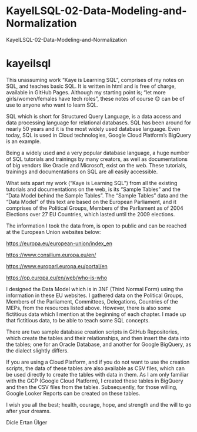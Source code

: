 # KayeILSQL-02-Data-Modeling-and-Normalization
KayeILSQL-02-Data-Modeling-and-Normalization
# kayeilsql
This unassuming work “Kaye is Learning SQL”, comprises of my notes on SQL, and teaches basic SQL. It is written in html and is free of charge, available in GitHub Pages. Although my starting point is; “let more girls/women/females have tech roles”, these notes of course 😊 can be of use to anyone who want to learn SQL.

SQL which is short for Structured Query Language, is a data access and data processing language for relational databases. SQL has been around for nearly 50 years and it is the most widely used database language. Even today, SQL is used in Cloud technologies, Google Cloud Platform’s BigQuery is an example. 

Being a widely used and a very popular database language, a huge number of SQL tutorials and trainings by many creators, as well as documentations of big vendors like Oracle and Microsoft, exist on the web.
These tutorials, trainings and documentations on SQL are all easily accessible.

What sets apart my work (“Kaye is Learning SQL”) from all the existing tutorials and documentations on the web, is its “Sample Tables” and the “Data Model behind the Sample Tables”. 
The “Sample Tables” data and the “Data Model” of this text are based on the European Parliament, and it comprises of the Political Groups, Members of the Parliament as of 2004 Elections over 27 EU Countries, which lasted until the 2009 elections.

The information I took the data from, is open to public and can be reached at the European Union websites below:


https://europa.eu/european-union/index_en

https://www.consilium.europa.eu/en/

https://www.europarl.europa.eu/portal/en

https://op.europa.eu/en/web/who-is-who


I designed the Data Model which is in 3NF (Third Normal Form) using the information in these EU websites. I gathered data on the Political Groups, Members of the Parliament, Committees, Delegations, Countries of the MEPs, from the resources listed above.
However, there is also some fictitious data which I mention at the beginning of each chapter.
I made up that fictitious data, to be able to teach some SQL concepts.

There are two sample database creation scripts in GitHub Repositories, which create the tables and their relationships, and then insert the data into the tables; one for an Oracle Database, and another for Google BigQuery, as the dialect slightly differs.

If you are using a Cloud Platform, and if you do not want to use the creation scripts, the data of these tables are also available as CSV files, which can be used directly to create the tables with data in them. As I am only familiar with the GCP (Google Cloud Platform), I created these tables in BigQuery and then the CSV files from the tables.
Subsequently, for those willing, Google Looker Reports can be created on these tables.

I wish you all the best; health, courage, hope, and strength and the will to go after your dreams.

Dicle Ertan Ülger
